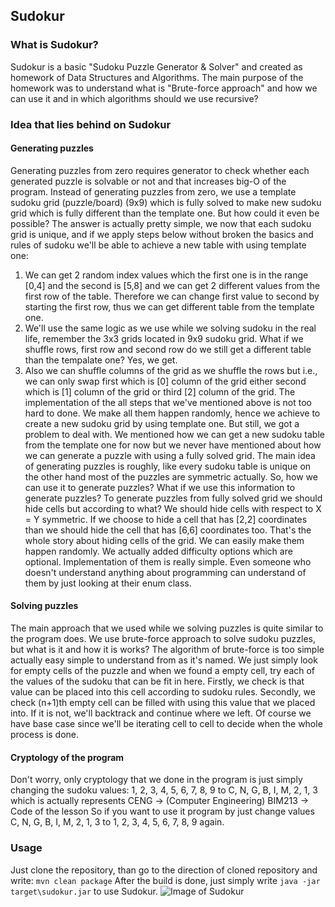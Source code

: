 ## Sudokur
### What is Sudokur?
Sudokur is a basic "Sudoku Puzzle Generator & Solver" and created as homework of Data Structures and Algorithms. The main purpose of the homework was to understand what is "Brute-force approach" and how we can use it and in which algorithms should we use recursive?
### Idea that lies behind on Sudokur
#### Generating puzzles
Generating puzzles from zero requires generator to check whether each generated puzzle is solvable or not and that increases big-O of the program. Instead of generating puzzles from zero, we use a template sudoku grid (puzzle/board) (9x9) which is fully solved to make new sudoku grid which is fully different than the template one. But how could it even be possible? The answer is actually pretty simple, we now that each sudoku grid is unique, and if we apply steps below without broken the basics and rules of sudoku we'll be able to achieve a new table with using template one:
1) We can get 2 random index values which the first one is in the range [0,4] and the second is [5,8] and we can get 2 different values from the first row of the table. Therefore we can change first value to second by starting the first row, thus we can get different table from the template one.
2) We'll use the same logic as we use while we solving sudoku in the real life, remember the 3x3 grids located in 9x9 sudoku grid. What if we shuffle rows, first row and second row do we still get a different table than the tempalate one? Yes, we get.
3) Also we can shuffle columns of the grid as we shuffle the rows but i.e., we can only swap first which is [0] column of the grid either second which is [1] column of the grid or third [2] column of the grid.
The implementation of the all steps that we've mentioned above is not too hard to done. We make all them happen randomly, hence we achieve to create a new sudoku grid by using template one.
But still, we got a problem to deal with. We mentioned how we can get a new sudoku table from the template one for now but we never have mentioned about how we can generate a puzzle with using a fully solved grid. The main idea of generating puzzles is roughly, like every sudoku table is unique on the other hand most of the puzzles are symmetric actually. So, how we can use it to generate puzzles? What if we use this information to generate puzzles? To generate puzzles from fully solved grid we should hide cells but according to what? We should hide cells with respect to X = Y symmetric.
If we choose to hide a cell that has [2,2] coordinates than we should hide the cell that has [6,6] coordinates too. That's the whole story about hiding cells of the grid. We can easily make them happen randomly.
We actually added difficulty options which are optional. Implementation of them is really simple. Even someone who doesn't understand anything about programming can understand of them by just looking at their enum class.
#### Solving puzzles
The main approach that we used while we solving puzzles is quite similar to the program does. We use brute-force approach to solve sudoku puzzles, but what is it and how it is works? The algorithm of brute-force is too simple actually easy simple to understand from as it's named. We just simply look for empty cells of the puzzle and when we found a empty cell, try each of the values of the sudoku that can be fit in here. Firstly, we check is that value can be placed into this cell according to sudoku rules. Secondly, we check (n+1)th empty cell can be filled with using this value that we placed into. If it is not, we'll backtrack and continue where we left. Of course we have base case since we'll be iterating cell to cell to decide when the whole process is done.
#### Cryptology of the program
Don't worry, only cryptology that we done in the program is just simply changing the sudoku values:
1, 2, 3, 4, 5, 6, 7, 8, 9 to
C, N, G, B, I, M, 2, 1, 3 which is actually represents CENG -> (Computer Engineering) BIM213 -> Code of the lesson
So if you want to use it program by just change values C, N, G, B, I, M, 2, 1, 3 to 1, 2, 3, 4, 5, 6, 7, 8, 9 again.
### Usage
Just clone the repository, than go to the direction of cloned repository and write:
`mvn clean package`
After the build is done, just simply write `java -jar target\sudokur.jar` to use Sudokur.
![Image of Sudokur](https://i.imgur.com/B1oUjay.png)
